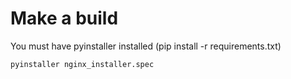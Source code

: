 # Make a build
You must have pyinstaller installed (pip install -r requirements.txt)

	pyinstaller nginx_installer.spec

